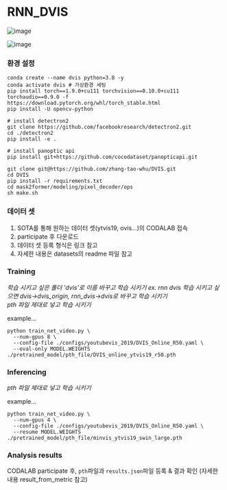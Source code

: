 # RNN_DVIS

![image](https://github.com/user-attachments/assets/7507255c-a1e0-4eb1-9dca-4bf7a370896f)

![image](https://github.com/user-attachments/assets/03890840-d5e7-4bd1-bd2f-e82524b211e8)


### 환경 설정
```
conda create --name dvis python=3.8 -y
conda activate dvis # 가상환경 세팅
pip install torch==1.9.0+cu111 torchvision==0.10.0+cu111 torchaudio==0.9.0 -f https://download.pytorch.org/whl/torch_stable.html
pip install -U opencv-python

# install detectron2
git clone https://github.com/facebookresearch/detectron2.git
cd ./detectron2
pip install -e .

# install panoptic api
pip install git+https://github.com/cocodataset/panopticapi.git

git clone git@https://github.com/zhang-tao-whu/DVIS.git
cd DVIS
pip install -r requirements.txt
cd mask2former/modeling/pixel_decoder/ops
sh make.sh
```  
  
### 데이터 셋
1. SOTA를 통해 원하는 데이터 셋(ytvis19, ovis...)의 CODALAB 접속
2. participate 후 다운로드
3. 데이터 셋 등록 형식은 링크 참고
4. 자세한 내용은 datasets의 readme 파일 참고 
  
### Training
*학습 시키고 싶은 폴더 'dvis'로 이름 바꾸고 학습 시키기 ex. rnn dvis 학습 시키고 싶으면 dvis->dvis_origin, rnn_dvis->dvis로 바꾸고 학습 시키기*  
*pth 파일 제대로 넣고 학습 시키기*  

example...
```
python train_net_video.py \
  --num-gpus 8 \
  --config-file ./configs/youtubevis_2019/DVIS_Online_R50.yaml \
  --eval-only MODEL.WEIGHTS ./pretrained_model/pth_file/DVIS_online_ytvis19_r50.pth
```
  
### Inferencing
*pth 파일 제대로 넣고 학습 시키기*

example...
```
python train_net_video.py \
  --num-gpus 4 \
  --config-file ./configs/youtubevis_2019/DVIS_Online_R50.yaml \
  --resume MODEL.WEIGHTS ./pretrained_model/pth_file/minvis_ytvis19_swin_large.pth
```
  
### Analysis results
CODALAB participate 후, `pth`파일과 `results.json`파일 등록 & 결과 확인 (자세한 내용 result_from_metric 참고)
